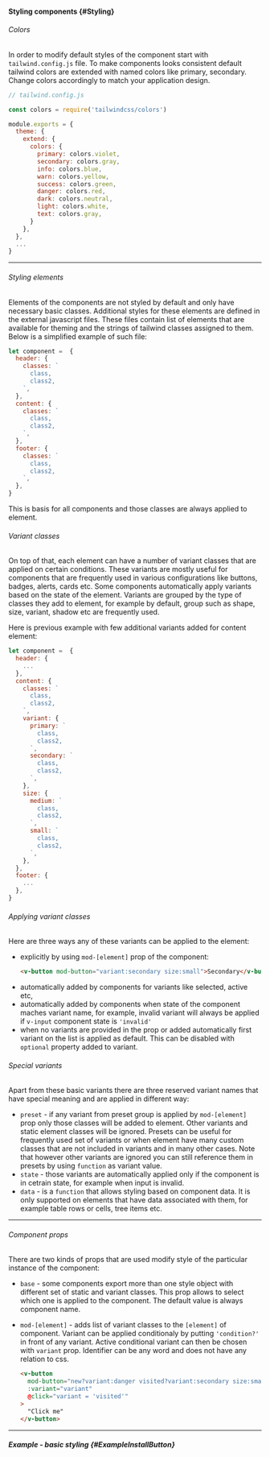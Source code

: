 #### Styling components {#Styling}

###### Colors

In order to modify default styles of the component start with `tailwind.config.js` file. To make components looks consistent default tailwind colors are extended with named colors like primary, secondary. Change colors accordingly to match your application design.

```javascript
// tailwind.config.js

const colors = require('tailwindcss/colors')

module.exports = {
  theme: {
    extend: {
      colors: {
        primary: colors.violet,
        secondary: colors.gray,
        info: colors.blue,
        warn: colors.yellow,
        success: colors.green,
        danger: colors.red,
        dark: colors.neutral,
        light: colors.white,
        text: colors.gray,
      }
    },
  },
  ...
}
```

---

###### Styling elements

Elements of the components are not styled by default and only have necessary basic classes. Additional styles for these elements are defined in the external javascript files.
These files contain list of elements that are available for theming and the strings of tailwind classes assigned to them. Below is a simplified example of such file:

```javascript
let component =  {
  header: {
    classes: `
      class,
      class2,
    `,
  },
  content: {
    classes: `
      class,
      class2,
    `,
  },
  footer: {
    classes: `
      class,
      class2,
    `,
  },
}
```

This is basis for all components and those classes are always applied to element. 

###### Variant classes

On top of that, each element can have a number of variant classes that are applied on certain conditions. These variants are mostly useful for components that are frequently used in various configurations like buttons, badges, alerts, cards etc. Some components automatically apply variants based on the state of the element. Variants are grouped by the type of classes they add to element, for example by default, group such as shape, size, variant, shadow etc are frequently used. 

Here is previous example with few additional variants added for content element:

```javascript
let component =  {
  header: {
    ...
  },
  content: {
    classes: `
      class,
      class2,
    `,
    variant: {
      primary: `
        class,
        class2,
      `,
      secondary: `
        class,
        class2,
      `,
    },
    size: {
      medium: `
        class,
        class2,
      `,
      small: `
        class,
        class2,
      `,
    },
  },
  footer: {
    ...
  },
}
```

###### Applying variant classes

Here are three ways any of these variants can be applied to the element:

- explicitly by using `mod-[element]` prop of the component:
    ```html
    <v-button mod-button="variant:secondary size:small">Secondary</v-button>
    ```
- automatically added by components for variants like selected, active etc,
- automatically added by components when state of the component maches variant name, for example, invalid variant will always be applied if `v-input` component state is `'invalid'`
- when no variants are provided in the prop or added automatically first variant on the list is applied as default. This can be disabled with `optional` property added to variant.

###### Special variants

Apart from these basic variants there are three reserved variant names that have special meaning and are applied in different way:

- `preset` - if any variant from preset group is applied by `mod-[element]` prop only those classes will be added to element. Other variants and static element classes will be ignored. Presets can be useful for frequently used set of variants or when element have many custom classes that are not included in variants and in many other cases. Note that however other variants are ignored you can still reference them in presets by using `function` as variant value.
- `state` - those variants are automatically applied only if the component is in cetrain state, for example when input is invalid.
- `data` - is a `function` that allows styling based on component data. It is only supported on elements that have data associated with them, for example table rows or cells, tree items etc.

---

###### Component props

There are two kinds of props that are used modify style of the particular instance of the component:

- `base` - some components export more than one style object with different set of static and variant classes. This prop allows to select which one is applied to the component. The default value is always component name.
- `mod-[element]` - adds list of variant classes to the `[element]` of component. Variant can be applied conditionaly by putting `'condition?'` in front of any variant. Active conditional variant can then be chosen with `variant` prop. Identifier can be any word and does not have any relation to css.

    ```html
    <v-button
      mod-button="new?variant:danger visited?variant:secondary size:small"
      :variant="variant"
      @click="variant = 'visited'"
    >
      "Click me"
    </v-button>
    ```

---

##### Example - basic styling {#ExampleInstallButton}

<example name="ExampleInstallButton"></example>

<example name="ExampleInstallSelect"></example>
